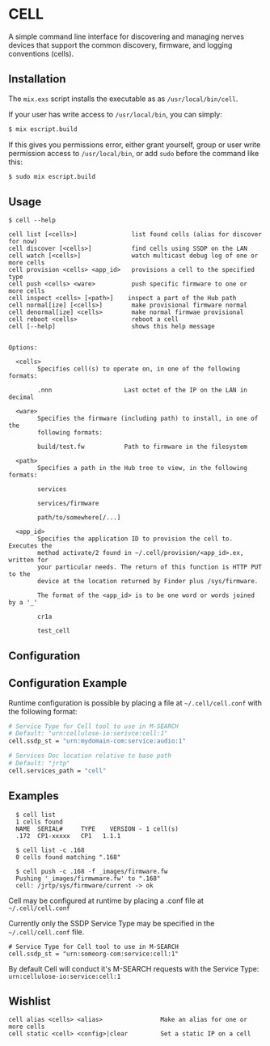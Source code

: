 CELL
====

A simple command line interface for discovering and managing nerves devices that support the common discovery, firmware, and logging conventions (cells).

## Installation

The `mix.exs` script installs the executable as as `/usr/local/bin/cell`.

If your user has write access to `/usr/local/bin`, you can simply:

```bash
$ mix escript.build
```

If this gives you permissions error, either grant yourself, group or user write
permission access to `/usr/local/bin`, or add `sudo` before the command like this:

```bash
$ sudo mix escript.build
```

## Usage

```
$ cell --help

cell list [<cells>]               list found cells (alias for discover for now)
cell discover [<cells>]           find cells using SSDP on the LAN
cell watch [<cells>]              watch multicast debug log of one or more cells
cell provision <cells> <app_id>   provisions a cell to the specified type
cell push <cells> <ware>          push specific firmware to one or more cells
cell inspect <cells> [<path>]    inspect a part of the Hub path
cell normal[ize] [<cells>]        make provisional firmware normal
cell denormal[ize] <cells>        make normal firmwae provisional
cell reboot <cells>               reboot a cell
cell [--help]                     shows this help message


Options:

  <cells>
        Specifies cell(s) to operate on, in one of the following formats:

        .nnn                    Last octet of the IP on the LAN in decimal

  <ware>
        Specifies the firmware (including path) to install, in one of the
        following formats:

        build/test.fw           Path to firmware in the filesystem

  <path>
        Specifies a path in the Hub tree to view, in the following formats:

        services

        services/firmware

        path/to/somewhere[/...]

  <app_id>
        Specifies the application ID to provision the cell to. Executes the
        method activate/2 found in ~/.cell/provision/<app_id>.ex, written for
        your particular needs. The return of this function is HTTP PUT to the
        device at the location returned by Finder plus /sys/firmware.

        The format of the <app_id> is to be one word or words joined by a '_'

        cr1a

        test_cell
```

## Configuration

  ## Configuration Example

  Runtime configuration is possible by placing a file at `~/.cell/cell.conf`
  with the following format:

  ```bash
  # Service Type for Cell tool to use in M-SEARCH
  # Default: "urn:cellulose-io:serivce:cell:1"
  cell.ssdp_st = "urn:mydomain-com:service:audio:1"

  # Services Doc location relative to base path
  # Default: "jrtp"
  cell.services_path = "cell"
  ```

  ## Examples

      $ cell list
      1 cells found
      NAME	SERIAL#		TYPE	VERSION - 1 cell(s)
      .172	CP1-xxxxx	CP1	  1.1.1

      $ cell list -c .168
      0 cells found matching ".168"

      $ cell push -c .168 -f _images/firmware.fw
      Pushing '_images/firmwmare.fw' to ".168"
      cell: /jrtp/sys/firmware/current -> ok


Cell may be configured at runtime by placing a .conf file at `~/.cell/cell.conf`

Currently only the SSDP Service Type may be specified in the `~/.cell/cell.conf`
file.

    # Service Type for Cell tool to use in M-SEARCH
    cell.ssdp_st = "urn:someorg-com:service:cell:1"

By default Cell will conduct it's M-SEARCH requests with the Service Type:
`urn:cellulose-io:service:cell:1`

## Wishlist

    cell alias <cells> <alias>                Make an alias for one or more cells
    cell static <cell> <config>|clear         Set a static IP on a cell

